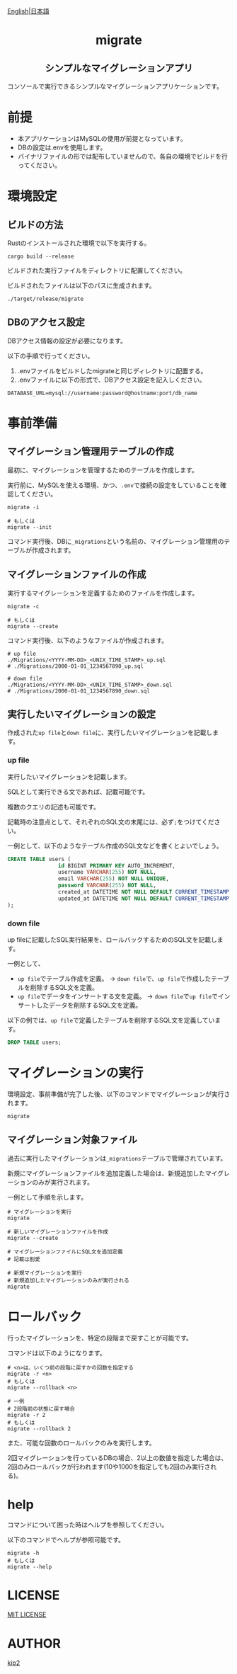 [English](README.md)|[日本語](README-ja.md)

<h1 align="center"> migrate </h1>

<h2 align="center"> シンプルなマイグレーションアプリ </h2>

コンソールで実行できるシンプルなマイグレーションアプリケーションです。

# 前提

- 本アプリケーションはMySQLの使用が前提となっています。
- DBの設定は.envを使用します。
- バイナリファイルの形では配布していませんので、各自の環境でビルドを行ってください。

# 環境設定

## ビルドの方法

Rustのインストールされた環境で以下を実行する。

```shell
cargo build --release
```

ビルドされた実行ファイルをディレクトリに配置してください。

ビルドされたファイルは以下のパスに生成されます。

```shell
./target/release/migrate
```

## DBのアクセス設定

DBアクセス情報の設定が必要になります。

以下の手順で行ってください。

1. .envファイルをビルドしたmigrateと同じディレクトリに配置する。
2. .envファイルに以下の形式で、DBアクセス設定を記入しください。

```env
DATABASE_URL=mysql://username:password@hostname:port/db_name
```

# 事前準備

## マイグレーション管理用テーブルの作成

最初に、マイグレーションを管理するためのテーブルを作成します。

実行前に、MySQLを使える環境、かつ、`.env`で接続の設定をしていることを確認してください。

```shell
migrate -i

# もしくは
migrate --init
```

コマンド実行後、DBに`_migrations`という名前の、マイグレーション管理用のテーブルが作成されます。

## マイグレーションファイルの作成

実行するマイグレーションを定義するためのファイルを作成します。

```shell
migrate -c

# もしくは
migrate --create
```

コマンド実行後、以下のようなファイルが作成されます。

```shell
# up file
./Migrations/<YYYY-MM-DD>_<UNIX_TIME_STAMP>_up.sql
# ./Migrations/2000-01-01_1234567890_up.sql

# down file
./Migrations/<YYYY-MM-DD>_<UNIX_TIME_STAMP>_down.sql
# ./Migrations/2000-01-01_1234567890_down.sql
```

## 実行したいマイグレーションの設定

作成された`up file`と`down file`に、実行したいマイグレーションを記載します。

### up file

実行したいマイグレーションを記載します。

SQLとして実行できる文であれば、記載可能です。

複数のクエリの記述も可能です。

記載時の注意点として、それぞれのSQL文の末尾には、必ず`;`をつけてください。

一例として、以下のようなテーブル作成のSQL文などを書くとよいでしょう。

```sql
CREATE TABLE users (
                id BIGINT PRIMARY KEY AUTO_INCREMENT,
                username VARCHAR(255) NOT NULL,
                email VARCHAR(255) NOT NULL UNIQUE,
                password VARCHAR(255) NOT NULL,
                created_at DATETIME NOT NULL DEFAULT CURRENT_TIMESTAMP,
                updated_at DATETIME NOT NULL DEFAULT CURRENT_TIMESTAMP ON UPDATE CURRENT_TIMESTAMP
);
```

### down file

up fileに記載したSQL実行結果を、ロールバックするためのSQL文を記載します。

一例として、

- `up file`でテーブル作成を定義。 -> `down file`で、`up file`で作成したテーブルを削除するSQL文を定義。
- `up file`でデータをインサートする文を定義。 -> `down file`で`up file`でインサートしたデータを削除するSQL文を定義。

以下の例では、`up file`で定義したテーブルを削除するSQL文を定義しています。

```sql
DROP TABLE users;
```

# マイグレーションの実行

環境設定、事前準備が完了した後、以下のコマンドでマイグレーションが実行されます。

```shell
migrate
```

## マイグレーション対象ファイル

過去に実行したマイグレーションは`_migrations`テーブルで管理されています。

新規にマイグレーションファイルを追加定義した場合は、新規追加したマイグレーションのみが実行されます。

一例として手順を示します。

```shell
# マイグレーションを実行
migrate

# 新しいマイグレーションファイルを作成
migrate --create

# マイグレーションファイルにSQL文を追加定義
# 記載は割愛

# 新規マイグレーションを実行
# 新規追加したマイグレーションのみが実行される
migrate
```

# ロールバック

行ったマイグレーションを、特定の段階まで戻すことが可能です。

コマンドは以下のようになります。

```shell
# <n>は、いくつ前の段階に戻すかの回数を指定する
migrate -r <n>
# もしくは
migrate --rollback <n>

# 一例
# 2段階前の状態に戻す場合
migrate -r 2
# もしくは
migrate --rollback 2
```

また、可能な回数のロールバックのみを実行します。

2回マイグレーションを行っているDBの場合、2以上の数値を指定した場合は、2回のみロールバックが行われます(10や1000を指定しても2回のみ実行される)。

# help

コマンドについて困った時はヘルプを参照してください。

以下のコマンドでヘルプが参照可能です。

```shell
migrate -h
# もしくは
migrate --help
```

# LICENSE

[MIT LICENSE](https://github.com/kip2/sqcr/blob/main/LICENSE)

# AUTHOR

[kip2](https://github.com/kip2)
